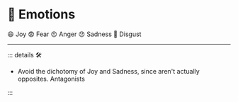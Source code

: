 
# 💜 <anima>Emotions</anima>

😄 Joy
😨 Fear
😠 Anger
😞 Sadness
😤 Disgust

---

<!-- =================================================== -->
<!-- =================================================== -->
<!-- =================================================== -->
<!-- =================================================== -->
<!-- =================================================== -->
::: details 🛠

- Avoid the dichotomy of Joy and Sadness, since aren't actually opposites. Antagonists

:::
